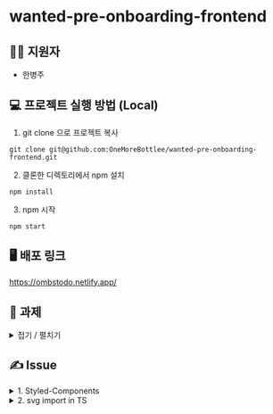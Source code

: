 # wanted-pre-onboarding-frontend

## 👨‍💻 지원자
- 한병주

## 💻 프로젝트 실행 방법 (Local)
1. git clone 으로 프로젝트 복사
```
git clone git@github.com:OneMoreBottlee/wanted-pre-onboarding-frontend.git
```
2. 클론한 디렉토리에서 npm 설치
```
npm install
```
3. npm 시작
```
npm start
```

## 🖥 배포 링크
https://ombstodo.netlify.app/

## 📝 과제
<details>
    <summary>접기 / 펼치기</summary>
    
### 1. 로그인 / 회원가입
- [x] /signup 경로에 회원가입 기능 개발
- [x] /signin 경로에 로그인 기능 개발
- [x] 페이지 안에 이메일 input, 비밀번호 input, 제출 button이 포함된 형태로 구성해주세요
    - [x] 이메일 input에 data-testid="email-input" 속성을 부여해주세요
    - [x] 패스워드 input에 data-testid="password-input" 속성을 부여해주세요
    - [x] 회원가입 페이지에는 회원가입 button에 data-testid="signup-button" 속성을 부여해주세요
    - [x] 로그인 페이지에는 로그인 button에 data-testid="signin-button" 속성을 부여해주세요
- [x] 두 페이지의 UI는 동일해도 무방합니다
- [x] 회원가입과 로그인 페이지의 버튼에 부여되는 test-id가 다른 것에 유의해주세요

Assignment 1
- [x] 회원가입과 로그인 페이지에 이메일과 비밀번호의 유효성 검사기능 구현
    - 이메일 조건: @ 포함  
    - 비밀번호 조건: 8자 이상
    - 이메일과 비밀번호의 유효성 검사 조건은 별도의 추가 조건 부여 없이 위의 조건대로만 진행해주세요 (e.g. 비밀번호 유효성 검사에 특수문자 포함 등의 새로운 조건을 추가하는 행위, 비밀번호 확인 조건을 추가하는 행위 등은 지양해주세요)
- [x] 입력된 이메일과 비밀번호가 유효성 검사를 통과하지 못한다면 button에 disabled 속성을 부여해주세요
- [x] 보안 상 실제 사용하고 계신 이메일과 패스워드말고 테스트용 이메일, 패스워드 사용을 권장드립니다.

Assignment 2
- [x] 회원가입 페이지에서 버튼을 클릭 시 회원가입을 진행하고 회원가입이 정상적으로 완료되었을 시 /signin 경로로 이동해주세요

Assignment 3
- [x] 로그인 페이지에서 버튼을 클릭 시, 로그인을 진행하고 로그인이 정상적으로 완료되었을 시 /todo 경로로 이동해주세요
    - [x] 로그인 API는 로그인이 성공했을 시 Response Body에 JWT를 포함해서 응답합니다.
    - [x] 응답받은 JWT는 로컬 스토리지에 저장해주세요

Assignment 4
- [x] 로그인 여부에 따른 리다이렉트 처리를 구현해주세요
    - [x] 로컬 스토리지에 토큰이 있는 상태로 /signin 또는 /signup 페이지에 접속한다면 /todo 경로로 리다이렉트 시켜주세요
    - [x] 로컬 스토리지에 토큰이 없는 상태로 /todo 페이지에 접속한다면 /signin 경로로 리다이렉트 시켜주세요

### 2. TODO LIST
Assignment 5
- [x] /todo경로에 접속하면 투두 리스트의 목록을 볼 수 있도록 해주세요
- [x] 목록에서는 TODO의 내용과 완료 여부가 표시되어야 합니다.
- [x] TODO의 완료 여부는 `<input type="checkbox" />`를 통해 표현해주세요
- [x] TODO는 `<li>` tag를 이용해 감싸주세요

```
<li>
  <label>
    <input type="checkbox" />
    <span>TODO 1</span>
  </label>
</li>
<li>
  <label>
    <input type="checkbox" />
    <span>TODO 2</span>
  </label>
</li>
```

Assignment 6
- [x] 리스트 페이지에 새로운 TODO를 입력할 수 있는 input과 추가 button을 만들어주세요
- [x] TODO 입력 input에는 data-testid="new-todo-input" 속성을 부여해주세요
- [x] TODO 추가 button에는 data-testid="new-todo-add-button" 속성을 부여해주세요
```
<input data-testid="new-todo-input" />
<button data-testid="new-todo-add-button">추가</button>
```
- [x] 추가 button을 클릭하면 입력 input의 내용이 새로운 TODO로 추가되도록 해주세요
- [x] TODO를 추가 한 뒤 새로고침을 해도 추가한 TODO가 목록에 보여야 합니다.

Assignment 7
- [x] TODO의 체크박스를 통해 완료 여부를 수정할 수 있도록 해주세요.

Assignment 8
- [x] TODO 우측에 수정버튼과 삭제 버튼을 만들어주세요
- [x] 수정 버튼에는 data-testid="modify-button" 속성을 부여해주세요
- [x] 삭제 버튼에는 data-testid="delete-button" 속성을 부여해주세요

```
<li>
  <label>
    <input type="checkbox" />
    <span>TODO 1</span>
  </label>
  <button data-testid="modify-button">수정</button>
  <button data-testid="delete-button">삭제</button>
</li>
```

Assignment 9
- [x] 투두 리스트의 삭제 기능을 구현해주세요
- [x] 투두 리스트의 TODO 우측의 삭제버튼을 누르면 해당 아이템이 삭제되도록 해주세요

Assignment 10
- [x] 투두 리스트의 수정 기능을 구현해주세요
    - [x] TODO 우측의 수정 버튼을 누르면 수정모드가 활성화 되도록 해주세요
    - [x] 수정모드에서는 TODO의 내용을 변경할 수 있어야 합니다.
    - [x] 수정모드에서는 TODO의 내용이 input창 안에 입력된 형태로 변경해주세요
        - [x] 수정 input창에는 data-testid="modify-input" 속성을 부여해주세요
    - [x] 수정모드에서는 TODO의 우측에 제출버튼과 취소버튼이 표시되게 해주세요
        - [x] 제출버튼에는 data-testid="submit-button" 속성을 부여해주세요
        - [x] 취소버튼에는 data-testid="cancel-button" 속성을 부여해주세요
    - [x] 제출버튼을 누르면 수정한 내용을 제출해서 내용이 업데이트 될 수 있도록 해주세요
    - [x] 취소버튼을 누르면 수정한 내용을 초기화 하고, 수정모드를 비활성화 해주세요

```
<input data-testid="modify-input" />
<button data-testid="submit-button">제출</button>
<button data-testid="cancel-button">취소</button>
```

</details>

## ✍ Issue
<details>
<summary>1. Styled-Components</summary>
    
### 에러 상황
로직을 완성하고, 디자인 작업을 위해 평소 사용하던 스타일드 컴포넌트를 설치하는 과정에서 에러가 발생했다.
    
```
npm ERR! Cannot read properties of null (reading 'edgesOut')
```
    
### 에러 해결
styled-components 깃허브의 issue에서 원인을 파악했다.  
최근 (230508) 릴리스된 새로운 버전에서 발생하는 문제일 수 있다는 내용이었다.  
최신 버전 대신 안정적인 버전을 설치해 에러를 해결했다.
    
</details>

<details>
<summary>2. svg import in TS</summary>
    
### 에러 상황
메인 화면에 원티드 로고를 삽입하기 위해 범용성이 높은 svg 파일을 사용했다.  
애니메이션으로 로고 디자인 해보려는 이유와 사용해보지 않은 파일 형식에 시도하는 마음에서였다.  
(시간 여유가 생기면 애니메이션 추가 예정)  
    
평소 사용하던 png 와 같이 파일을 추가하고, 경로를 import 했는데 이게 왠걸 ?
    
```
type 'typeof import("*.svg")' is not assignable to type 'string'.ts(2322)
```
    
에러가 발생했다.
    
### 에러 해결
Type Script에서 svg 파일에 대한 타입을 찾을 수 없다는 이유였다.
별도의 d.ts 파일을 생성해 svg 파일에 대한 타입을 지정하고, tsconfig.json 파일에서 webpack 설정을 추가해 에러를 해결했다.
    
custom.d.ts
```
declare module "*.svg" {
    const content: any;
    export default content;
}
```
    
tsconfig.json
```
...
"include": ["src", "src/custom.d.ts"]
```
    
</details>
